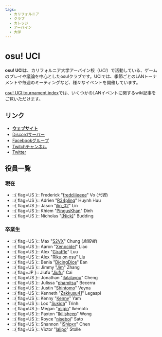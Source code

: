 ```yaml
---
tags:
  - カリフォルニア
  - クラブ
  - カレッジ
  - アーバイン
  - 大学
---
```


# osu! UCI

**osu! UCI**は、カリフォルニア大学アーバイン校（*UCI*）で活動している、ゲームのプレイや議論を中心としたosu!クラブです。UCIでは、季節ごとのLANトーナメントや毎週のミーティングなど、様々なイベントを開催しています。

[osu! UCI tournament index](/wiki/Tournaments/osu!_UCI)では、いくつかのLANイベントに関するwiki記事をご覧いただけます。

## リンク

- **[ウェブサイト](http://www.osuuci.com)**
- [Discordサーバー](https://discord.gg/qbZddFV)
- [Facebookグループ](https://www.facebook.com/groups/osuuci/)
- [Twitchチャンネル](https://www.twitch.tv/osuuci)
- [Twitter](https://twitter.com/osuUCI)

## 役員一覧

### 現在

- ::{ flag=US }:: Frederick "[freddiiieeee](https://osu.ppy.sh/users/7112839)" Vo (*代表*)
- ::{ flag=US }:: Adrien "[R34pling](https://osu.ppy.sh/users/7662172)" Huynh Huu
- ::{ flag=US }:: Jason "[jlin_02](https://osu.ppy.sh/users/13192092)" Lin
- ::{ flag=US }:: Khiem "[PingusKhan](https://osu.ppy.sh/users/9648050)" Dinh
- ::{ flag=US }:: Nicholas "[[Nick]](https://osu.ppy.sh/users/9726582)" Budding

### 卒業生

- ::{ flag=US }:: Max "[S2VX](https://osu.ppy.sh/users/1472763)" Chung (*創設者*)
- ::{ flag=US }:: Aaron "[Xenocidel](https://osu.ppy.sh/users/2913126)" Liao
- ::{ flag=US }:: Alex "[Giraffle](https://osu.ppy.sh/users/5344769)" Luu
- ::{ flag=US }:: Alex "[Riku on osu](https://osu.ppy.sh/users/3071659)" Liu
- ::{ flag=US }:: Benia "[DicingDice](https://osu.ppy.sh/users/9646200)" Ean
- ::{ flag=US }:: Jimmy "[Jim](https://osu.ppy.sh/users/2893182)" Zhang
- ::{ flag=JP }:: Jiufu "[Jiufu](https://osu.ppy.sh/users/6342891)" Cai
- ::{ flag=US }:: Jonathan "[ilalalayou](https://osu.ppy.sh/users/3144766)" Cheng
- ::{ flag=US }:: Julissa "[phamitsu](https://osu.ppy.sh/users/13045418)" Becerra
- ::{ flag=US }:: Justin "[Shintomo](https://osu.ppy.sh/users/3148807)" Veyna
- ::{ flag=US }:: Kenneth "[Zakkusu41](https://osu.ppy.sh/users/4636760)" Legaspi
- ::{ flag=US }:: Kenny "[Kenny](https://osu.ppy.sh/users/1225459)" Yam
- ::{ flag=US }:: Loc "[Sukida](https://osu.ppy.sh/users/4097867)" Trinh
- ::{ flag=US }:: Megan "[migin](https://osu.ppy.sh/users/11118735)" Ikemoto
- ::{ flag=US }:: Paxton "[Ikillsheep](https://osu.ppy.sh/users/5105173)" Wong
- ::{ flag=US }:: Royce "[niseboi](https://osu.ppy.sh/users/2747929)" Sato
- ::{ flag=US }:: Shannon "[iShipxx](https://osu.ppy.sh/users/7546335)" Chen
- ::{ flag=US }:: Victor "[lalipo](https://osu.ppy.sh/users/2584801)" Stolle
